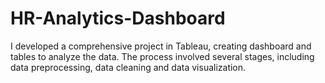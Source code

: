 # HR-Analytics-Dashboard
I developed a comprehensive project in Tableau, creating dashboard and tables to analyze the data. The process involved several stages, including data preprocessing, data cleaning and data visualization.
